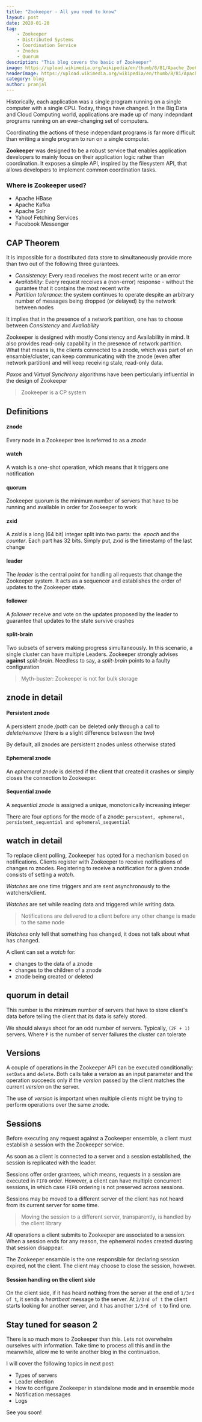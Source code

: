 ```yaml
---
title: "Zookeeper - All you need to know"
layout: post
date: 2020-01-20
tag: 
    - Zookeeper
    - Distributed Systems
    - Coordination Service
    - Znodes
    - Quorum
description: "This blog covers the basic of Zookeeper"
image: https://upload.wikimedia.org/wikipedia/en/thumb/8/81/Apache_ZooKeeper_Logo.svg/1024px-Apache_ZooKeeper_Logo.svg.png
headerImage: https://upload.wikimedia.org/wikipedia/en/thumb/8/81/Apache_ZooKeeper_Logo.svg/1024px-Apache_ZooKeeper_Logo.svg.png
category: blog
author: pranjal
---
```


Historically, each application was a single program running on a single computer with a single CPU. Today, things have changed. In the Big Data and Cloud Computing world, applications are made up of many indepndant programs running on an ever-changing set of computers.

Coordinating the actions of these independant programs is far more difficult than writing a single program to run on a single computer.

**Zookeeper** was designed to be a robust service that enables application developers to mainly focus on their application logic rather than coordination. It exposes a simple API, inspired by the filesystem API, that allows developers to implement common coordination tasks.

### Where is Zookeeper used?
- Apache HBase
- Apache Kafka
- Apache Solr
- Yahoo! Fetching Services
- Facebook Messenger 

## CAP Theorem
It is impossible for a dostributed data store to simultaneously provide more than two out of the following three gurantees.
- _Consistency_: Every read receives the most recent write or an error
- _Availability_: Every request receives a (non-error) response - without the gurantee that it contains the most recent write
- _Partition tolerance_: the system continues to operate despite an arbitrary number of messages being dropped (or delayed) by the network between nodes

It implies that in the presence of a network partition, one has to choose between _Consistency_ and _Availability_

Zookeeper is designed with mostly Consistency and Availability in mind. It also provides read-only capability in the presence of network partition. What that means is, the clients connected to a znode, which was part of an ensamble/cluster, can keep communicating with the znode (even after network partition) and will keep receiving stale, read-only data.

_Paxos_ and _Virtual Synchrony_ algorithms have been perticularly influential in the design of Zookeeper

> Zookeeper is a CP system

## Definitions
#### znode
Every node in a Zookeeper tree is referred to as a _znode_

#### watch
A watch is a one-shot operation, which means that it triggers one notification 

#### quorum
Zookeeper quorum is the minimum number of servers that have to be running and available in order for Zookeeper to work

#### zxid
A _zxid_ is a long (64 bit) integer split into two parts: the  _epoch_ and the _counter_. Each part has 32 bits. Simply put, _zxid_ is the timestamp of the last change

#### leader
The _leader_ is the central point for handling all requests that change the Zookeeper system. It acts as a sequencer and establishes the order of updates to the Zookeeper state.

#### follower
A _follower_ receive and vote on the updates proposed by the leader to guarantee that updates to the state survive crashes

#### split-brain
Two subsets of servers making progress simultaneously. In this scenario, a single cluster can have multiple Leaders. Zookeeper strongly advises **against** _split-brain_. Needless to say, a _split-brain_ points to a faulty configuration

> Myth-buster: Zookeeper is not for bulk storage

## znode in detail
#### Persistent znode
A persistent znode _/path_ can be deleted only through a call to _delete/remove_ (there is a slight difference between the two)

By default, all znodes are persistent znodes unless otherwise stated

#### Ephemeral znode
An _ephemeral znode_ is deleted if the client that created it crashes or simply closes the connection to Zookeeper.

#### Sequential znode
A _sequential znode_ is assigned a unique, monotonically increasing integer

There are four options for the mode of a znode:
`persistent, ephemeral, persistent_sequential and ephemeral_sequential `

## watch in detail
To replace client polling, Zookeeper has opted for a mechanism based on notifications. Clients register with Zookeeper to receive notifications of changes ro znodes. Registering to receive a notification for a given znode consists of setting a _watch_.

_Watches_ are one time triggers and are sent asynchronously to the watchers/client. 

_Watches_ are set while reading data and triggered while writing data.

> Notifications are delivered to a client before any other change is made to the same node

_Watches_ only tell that something has changed, it does not talk about what has changed.

A client can set a _watch_ for:
- changes to the data of a znode
- changes to the children of a znode
- znode being created or deleted

## quorum in detail
This number is the minimum number of servers that have to store client's data before telling the client that its data is safely stored.

We should always shoot for an odd number of servers. Typically, `(2F + 1)` servers. Where `F` is the number of server failures the cluster can tolerate

## Versions
A couple of operations in the Zookeeper API can be executed conditionally: `setData` and `delete`. Both calls take a _version_ as an input parameter and the operation succeeds only if the _version_ passed by the client matches the current _version_ on the server.

The use of _version_ is important when multiple clients might be trying to perform operations over the same znode.

## Sessions
Before executing any request against a Zookeeper ensemble, a client must establish a session with the Zookeeper service.

As soon as a client is connected to a server and a session established, the session is replicated with the leader.

Sessions offer order grantees, which means, requests in a session are executed in `FIFO` order. However, a client can have multiple concurrent sessions, in which case `FIFO` ordering is not preserved across sessions.

Sessions may be moved to a different server of the client has not heard from its current server for some time. 
> Moving the session to a different server, transparently, is handled by the client library

All operations a client submits to Zookeeper are associated to a session. When a session ends for any reason, the ephemeral nodes created dusring that session disappear.

The Zookeeper ensamble is the one responsible for declaring session expired, not the client. The client may choose to close the session, however.

#### Session handling on the client side
On the client side, if it has heard nothing from the server at the end of `1/3rd of t`, it sends a _heartbeat_ message to the server. At `2/3rd of t` the client starts looking for another server, and it has another `1/3rd of t` to find one.

## Stay tuned for season 2
There is so much more to Zookeeper than this. Lets not overwhelm ourselves with information. Take time to process all this and in the meanwhile, allow me to write another blog in the continuation.

I will cover the following topics in next post:
- Types of servers
- Leader election
- How to configure Zookeeper in standalone mode and in ensemble mode
- Notification messages
- Logs

See you soon! 

 
